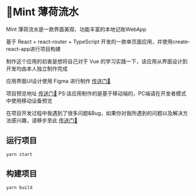 # 🌿Mint 薄荷流水

Mint 薄荷流水是一款界面美观、功能丰富的本地记账WebApp

基于 React + react-router + TypeScript 开发的一款单页面应用，并使用create-react-app进行项目构建

制作这个应用的初衷是想将自己对于 Vue 的学习实践一下，该应用从界面设计到开发均由本人独立制作完成

应用界面UI设计使用 Figma 进行制作 [传送门🚀](https://www.figma.com/file/0Sq4AXAqFWDlxJUYmK44XN/Mint)

项目预览地址 [传送门🚀](https://alierq.github.io/Mint-react-pages/)  PS:该应用制作的是基于移动端的，PC端请在开发者模式中使用移动设备预览

在项目开发过程中我遇到了很多问题&Bug，如果你对我所遇到的问题以及解决方法感兴趣，请移步至此 [传送门🚀]()

## 运行项目

```
yarn start
```

## 构建项目

```
yarn build
```
